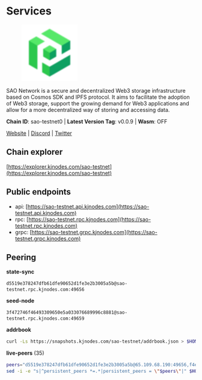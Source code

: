 # Services

<figure><img src="https://raw.githubusercontent.com/kj89/cosmos-images/main/logos/sao.png" width="150" alt=""><figcaption></figcaption></figure>

SAO Network is a secure and decentralized Web3 storage infrastructure  based on Cosmos SDK and IPFS protocol. It aims to facilitate the adoption  of Web3 storage, support the growing demand for Web3 applications and  allow for a more decentralized way of storing and accessing data.

**Chain ID**: sao-testnet0 | **Latest Version Tag**: v0.0.9 | **Wasm**: OFF

[Website](https://www.sao.network) | [Discord](https://discord.gg/f4xzfvPhhA) | [Twitter](https://twitter.com/SAONetwork)




## Chain explorer
[https://explorer.kjnodes.com/sao-testnet](https://explorer.kjnodes.com/sao-testnet)

## Public endpoints

* api: [https://sao-testnet.api.kjnodes.com](https://sao-testnet.api.kjnodes.com)
* rpc: [https://sao-testnet.rpc.kjnodes.com](https://sao-testnet.rpc.kjnodes.com)
* grpc: [https://sao-testnet.grpc.kjnodes.com](https://sao-testnet.grpc.kjnodes.com)

## Peering

**state-sync**

```text
d5519e378247dfb61dfe90652d1fe3e2b3005a5b@sao-testnet.rpc.kjnodes.com:49656
```

**seed-node**

```text
3f472746f46493309650e5a033076689996c8881@sao-testnet.rpc.kjnodes.com:49659
```

**addrbook**
```bash
curl -Ls https://snapshots.kjnodes.com/sao-testnet/addrbook.json > $HOME/.sao/config/addrbook.json
```

**live-peers** (35)
```bash
peers="d5519e378247dfb61dfe90652d1fe3e2b3005a5b@65.109.68.190:49656,f4ebd48ae8b347eb71c43596f8c3b406807170ae@159.223.40.81:24556,a8dc98984aff5131b04afb408ac605fabfc5bfe4@64.226.72.32:26656,0cd94d1d2808b009decbd9468b1f1b2cb3a0e0a6@171.250.164.181:49656,2f5b05d5a8fe73c7dd2830c5face9c1b5316cdc8@65.21.131.215:15756,e926078d739912b6c843503c13168dee2af6a207@45.14.194.30:26656,923df3e7e591a5716d51809e9366483fd3926a38@5.188.118.105:36656,51064e987ab1193713957b6e07a70589d97d2903@157.245.197.58:26656,0c77942550c78ae8939b691b725a9dd7ffa4d864@185.219.142.182:27656,bcb3f05e4b63a0e8dc5c57870e0412169d3a2290@109.123.243.68:26656,9248e2c9d075f095ea2ada4cd86294f946d8678e@149.102.129.76:26656,1d4c2290729dad5a5cb464b487e2922b88e0d4e0@65.109.117.23:49656,651a0314b0563c187691a4ff7e715b8dfb32eaa6@64.226.71.203:26656,5f0fd4bae47a933f2b87eb52f4f093a95cbd7dd3@195.201.83.242:18656,cbe9fa91d3a603ca64c4eb22cca7f7fb18e0ff01@65.109.89.5:39656,5ed578e78207183e46bb009e2ae79745981f46d8@165.22.52.163:26656,6642a126fbf5b2f8aa2f22dc169a9bb98f1c17a3@170.64.188.152:26656,be4d5db39afa804eb2eb9c44acecb43efd4527dc@65.109.81.119:21656,b9bec1902b4817dc07952078512fdb8fe0306bc4@89.58.45.204:60656,0f73577b17dbf79f4d7d9d8486684357477cd400@143.198.136.136:26656,91b67dd0d2904d95748e1ec5311e39033cfeaabc@65.109.92.240:1076,f551a6996b82111fcd050493cc360b3e4eb6d23c@143.198.198.2:49656,244c464e3d500ee3f242fa3a10ae50d4cd02fc26@164.90.221.101:26656,39320c6f494f7e091ce9b40e7ed49b1abb6b6c5d@95.217.57.232:46656,902240030667c196d2857dd43da27f0fa83b5225@170.64.172.224:26656,3c769db2e0332c1728b87173084cdc9dc1ab24b2@65.21.134.202:15756,536ed23e7e75b3173da835995eec36be4b25dbc3@194.233.73.34:49656,627d0c6e30676a0b4bdb73a324b1eb3a08e5cc45@137.184.197.65:26656,a22a3ad8f847ab87bd64d0b9365b870750bde4e5@143.198.204.248:20656,8028ba794ab03b98518cf0e3a76256dd4c82ff11@138.201.248.108:49656,5524049dff1e180a85adc2c9494f59c336e631fa@164.92.91.248:20656,c6d7c5c8d8b780756f9ff31ef735221c4a589220@31.220.72.135:26656,8631d6d74cf6ad0906ab3602606ad64ae920a9a9@174.138.22.160:26656,006e207a3f235a28bc0815001b76ee385ee4bda3@88.99.164.158:1076,063ddedc8c2498e94b337263e7b54187fa90bba1@118.68.153.14:26656"
sed -i -e "s|^persistent_peers *=.*|persistent_peers = \"$peers\"|" $HOME/.sao/config/config.toml
```
